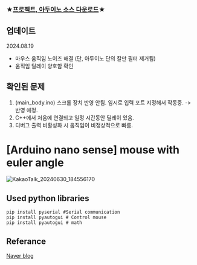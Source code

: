 ### ★[프로젝트, 아두이노 소스 다운로드](https://drive.google.com/file/d/1qMjp9VInAZmbb86hGWtLLq77AieaAka-/view?usp=sharing)★

## 업데이트
2024.08.19
- 마우스 움직임 노이즈 해결 (단, 아두이노 단의 칼만 필터 제거됨)
- 움직임 딜레이 양호함 확인


## 확인된 문제
1. (main_body.ino) 스크롤 장치 반영 안됨. 임시로 입력 포트 지정해서 작동중. -> 반영 에정.
2. C++에서 처음에 연결되고 일정 시간동안 딜레이 있음.
3. 디버그 출력 비활성화 시 움직임이 비정상적으로 빠름.

# [Arduino nano sense] mouse with euler angle
![KakaoTalk_20240630_184556170](https://github.com/serafi1204/-Arduino-mouse-with-euler-angle/assets/122208990/f8af0d6c-b58a-474a-b001-4787ef760f81)

## Used python libraries
    pip install pyserial #Serial communication
    pip install pyautogui # Control mouse
    pip install pyautogui # math

## Referance
[Naver blog](https://m.blog.naver.com/PostView.naver?blogId=seongilseo77&logNo=222225637028&navType=by)
